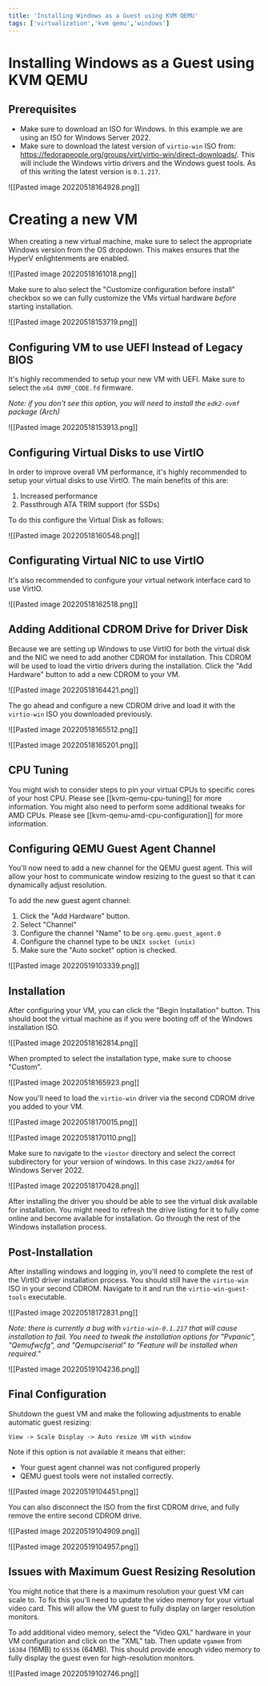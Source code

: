 ```yaml
---
title: 'Installing Windows as a Guest using KVM QEMU'
tags: ['virtualization','kvm qemu','windows']
---
```

# Installing Windows as a Guest using KVM QEMU
## Prerequisites
* Make sure to download an ISO for Windows.  In this example we are using an ISO for Windows Server 2022.
* Make sure to download the latest version of `virtio-win` ISO from: <https://fedorapeople.org/groups/virt/virtio-win/direct-downloads/>.  This will include the Windows virtio drivers and the Windows guest tools.  As of this writing the latest version is `0.1.217`.

![[Pasted image 20220518164928.png]]

# Creating a new VM
When creating a new virtual machine, make sure to select the appropriate Windows version from the OS dropdown.  This makes ensures that the HyperV enlightenments are enabled.

![[Pasted image 20220518161018.png]]

Make sure to also select the "Customize configuration before install" checkbox so we can fully customize the VMs virtual hardware *before* starting installation.

![[Pasted image 20220518153719.png]]

## Configuring VM to use UEFI Instead of Legacy BIOS
It's highly recommended to setup your new VM with UEFI.  Make sure to select the `x64 OVMF_CODE.fd` firmware.

*Note: if you don't see this option, you will need to install the `edk2-ovmf` package (Arch)*

![[Pasted image 20220518153913.png]]

## Configuring Virtual Disks to use VirtIO
In order to improve overall VM performance, it's highly recommended to setup your virtual disks to use VirtIO.  The main benefits of this are:
1. Increased performance
2. Passthrough ATA TRIM support (for SSDs)

To do this configure the Virtual Disk as follows:

![[Pasted image 20220518160548.png]]

## Configurating Virtual NIC to use VirtIO
It's also recommended to configure your virtual network interface card to use VirtIO.

![[Pasted image 20220518162518.png]]

## Adding Additional CDROM Drive for Driver Disk
Because we are setting up Windows to use VirtIO for both the virtual disk and the NIC we need to add another CDROM for installation.  This CDROM will be used to load the virtio drivers during the installation.  Click the "Add Hardware" button to add a new CDROM to your VM.

![[Pasted image 20220518164421.png]]

The go ahead and configure a new CDROM drive and load it with the `virtio-win` ISO you downloaded previously.

![[Pasted image 20220518165512.png]]

![[Pasted image 20220518165201.png]]

## CPU Tuning
You might wish to consider steps to pin your virtual CPUs to specific cores of your host CPU.  Please see [[kvm-qemu-cpu-tuning]] for more information.  You might also need to perform some additional tweaks for AMD CPUs.  Please see [[kvm-qemu-amd-cpu-configuration]] for more information.

## Configuring QEMU Guest Agent Channel
You'll now need to add a new channel for the QEMU guest agent.  This will allow your host to communicate window resizing to the guest so that it can dynamically adjust resolution. 

To add the new guest agent channel:

1. Click the "Add Hardware" button.
2. Select "Channel"
3. Configure the channel "Name" to be `org.qemu.guest_agent.0`
4. Configure the channel type to be `UNIX socket (unix)`
5. Make sure the "Auto socket" option is checked.

![[Pasted image 20220519103339.png]]

## Installation
After configuring your VM, you can click the "Begin Installation" button.  This should boot the virtual machine as if you were booting off of the Windows installation ISO.

![[Pasted image 20220518162814.png]]

When prompted to select the installation type, make sure to choose "Custom".

![[Pasted image 20220518165923.png]]

Now you'll need to load the `virtio-win` driver via the second CDROM drive you added to your VM.

![[Pasted image 20220518170015.png]]

![[Pasted image 20220518170110.png]]

Make sure to navigate to the `viostor` directory and select the correct subdirectory for your version of windows.  In this case `2k22/amd64` for Windows Server 2022.

![[Pasted image 20220518170428.png]]

After installing the driver you should be able to see the virtual disk available for installation.  You might need to refresh the drive listing for it to fully come online and become available for installation.  Go through the rest of the Windows installation process.

## Post-Installation
After installing windows and logging in, you'll need to complete the rest of the VirtIO driver installation process.  You should still have the `virtio-win` ISO in your second CDROM.  Navigate to it and run the `virtio-win-guest-tools` executable.

![[Pasted image 20220518172831.png]]

*Note: there is currently a bug with `virtio-win-0.1.217` that will cause installation to fail.  You need to tweak the installation options  for "Pvpanic", "Qemufwcfg", and "Qemupciserial" to "Feature will be installed when required."*

![[Pasted image 20220519104236.png]]

## Final Configuration
Shutdown the guest VM and make the following adjustments to enable automatic guest resizing:

`View -> Scale Display -> Auto resize VM with window`

Note if this option is not available it means that either:
* Your guest agent channel was not configured properly
* QEMU guest tools were not installed correctly.

![[Pasted image 20220519104451.png]]

You can also disconnect the ISO from the first CDROM drive, and fully remove the entire second CDROM drive.

![[Pasted image 20220519104909.png]]

![[Pasted image 20220519104957.png]]

## Issues with Maximum Guest Resizing Resolution
You might notice that there is a maximum resolution your guest VM can scale to.  To fix this you'll need to update the video memory for your virtual video card.  This will allow the VM guest to fully display on larger resolution monitors.

To add additional video memory, select the "Video QXL" hardware in your VM configuration and click on the "XML" tab.  Then update `vgamem` from `16384` (16MB) to `65536` (64MB).  This should provide enough video memory to fully display the guest even for high-resolution monitors.

![[Pasted image 20220519102746.png]]